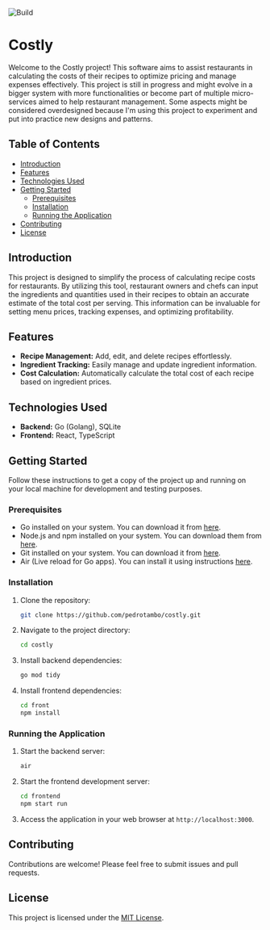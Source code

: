 ![Build](https://github.com/pedrotambo/costly/actions/workflows/go.yml/badge.svg)


# Costly

Welcome to the Costly project! This software aims to assist restaurants in calculating the costs of their recipes to optimize pricing and manage expenses effectively. This project is still in progress and might evolve in a bigger system with more functionalities or become part of multiple micro-services aimed to help restaurant management. Some aspects might be considered overdesigned because I'm using this project to experiment and put into practice new designs and patterns.

## Table of Contents

- [Introduction](#introduction)
- [Features](#features)
- [Technologies Used](#technologies-used)
- [Getting Started](#getting-started)
  - [Prerequisites](#prerequisites)
  - [Installation](#installation)
  - [Running the Application](#running-the-application)
- [Contributing](#contributing)
- [License](#license)

## Introduction

This project is designed to simplify the process of calculating recipe costs for restaurants. By utilizing this tool, restaurant owners and chefs can input the ingredients and quantities used in their recipes to obtain an accurate estimate of the total cost per serving. This information can be invaluable for setting menu prices, tracking expenses, and optimizing profitability.

## Features

- **Recipe Management:** Add, edit, and delete recipes effortlessly.
- **Ingredient Tracking:** Easily manage and update ingredient information.
- **Cost Calculation:** Automatically calculate the total cost of each recipe based on ingredient prices.

## Technologies Used

- **Backend:** Go (Golang), SQLite
- **Frontend:** React, TypeScript

## Getting Started

Follow these instructions to get a copy of the project up and running on your local machine for development and testing purposes.

### Prerequisites

- Go installed on your system. You can download it from [here](https://golang.org/doc/install).
- Node.js and npm installed on your system. You can download them from [here](https://nodejs.org/).
- Git installed on your system. You can download it from [here](https://git-scm.com/).
- Air (Live reload for Go apps). You can install it using instructions [here](https://github.com/cosmtrek/air?tab=readme-ov-file#installation).

### Installation

1. Clone the repository:

   ```bash
   git clone https://github.com/pedrotambo/costly.git
   ```

2. Navigate to the project directory:

   ```bash
   cd costly
   ```

3. Install backend dependencies:

   ```bash
   go mod tidy
   ```

4. Install frontend dependencies:

   ```bash
   cd front
   npm install
   ```

### Running the Application

1. Start the backend server:

   ```bash
   air
   ```

2. Start the frontend development server:

   ```bash
   cd frontend
   npm start run
   ```

3. Access the application in your web browser at `http://localhost:3000`.

## Contributing

Contributions are welcome! Please feel free to submit issues and pull requests.

## License

This project is licensed under the [MIT License](LICENSE).
